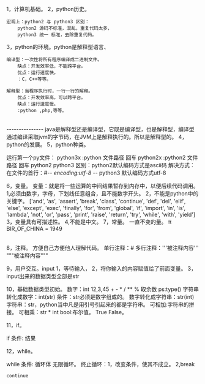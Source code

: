 1，计算机基础。
2，python历史。

	宏观上：python2 与 python3 区别：
		python2 源码不标准，混乱，重复代码太多，
		python3 统一 标准，去除重复代码。
3，python的环境。python是解释型语言、

	编译型：一次性将所有程序编译成二进制文件。
		缺点：开发效率低，不能跨平台。
		优点：运行速度快。
		：C，C++等等。
	
	解释型：当程序执行时，一行一行的解释。
		优点：开发效率高，可以跨平台。
		缺点：运行速度慢。
		:python ,php,等等。


​		
	---------------
	java是解释型还是编译型，它既是编译型，也是解释型，编译型通过编译采取jvm的字节码，在JVM上是解释执行的。所以是解释型的。
4，python的发展。
5，python种类。

运行第一个py文件：
	python3x :python 文件路径 回车
	python2x :python2 文件路径 回车
	python2 python3 区别：python2默认编码方式是ascii码
						  解决方式：在文件的首行：#-*- encoding:utf-8 -*-
						  python3 默认编码方式utf-8

6，变量。
	变量：就是将一些运算的中间结果暂存到内存中，以便后续代码调用。
	1,必须由数字，字母，下划线任意组合，且不能数字开头。
	2，不能是python中的关键字。
	['and', 'as', 'assert', 'break', 'class', 'continue',
	'def', 'del', 'elif', 'else', 'except', 'exec',
	'finally', 'for', 'from', 'global', 'if', 'import', 
	'in', 'is', 'lambda', 'not', 'or', 'pass', 'print', 
	'raise', 'return', 'try', 'while', 'with', 'yield']
	3，变量具有可描述性。
	4,不能是中文。
7，常量。
	一直不变的量。     π
	BIR_OF_CHINA = 1949
	
​	
8，注释。
方便自己方便他人理解代码。
单行注释：#
多行注释：'''被注释内容'''  """被注释内容"""


9，用户交互。input
   1，等待输入，
   2，将你输入的内容赋值给了前面变量。
   3，input出来的数据类型全部是str




10，基础数据类型初始。
数字：int 12,3,45 
    + - * / ** 
	% 取余数
	ps:type()
		字符串转化成数字：int(str) 条件：str必须是数字组成的。
		数字转化成字符串：str(int)
字符串：str，python当中凡是用引号引起来的都是字符串。
	可相加:字符串的拼接。
	可相乘：str * int
bool:布尔值。 True False。

11，if。



if 条件:
	结果

12，while。

while 条件:
	循环体
	无限循环。
	终止循环：1，改变条件，使其不成立。
			  2,break

	continue
